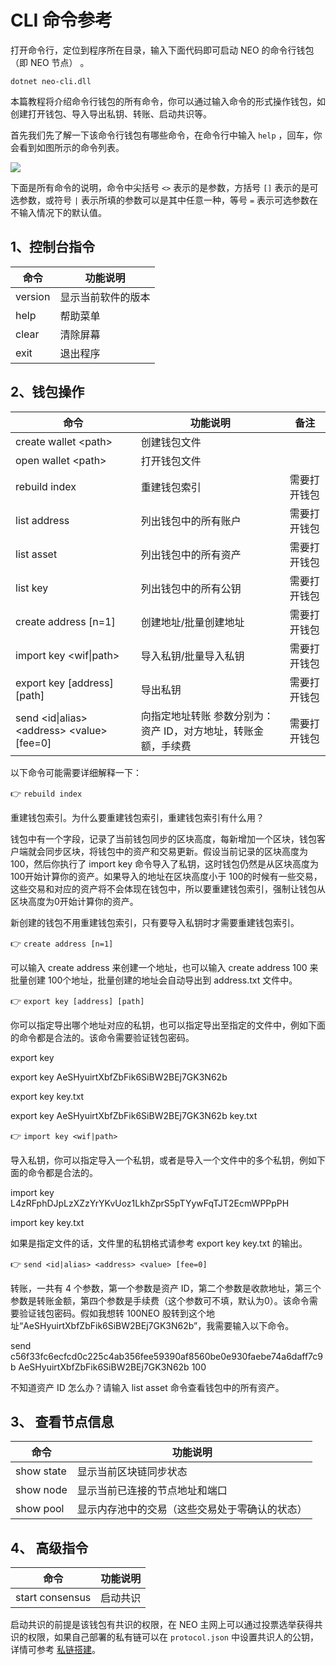 # CLI 命令参考

打开命令行，定位到程序所在目录，输入下面代码即可启动 NEO 的命令行钱包（即 NEO 节点） 。

`dotnet neo-cli.dll`

本篇教程将介绍命令行钱包的所有命令，你可以通过输入命令的形式操作钱包，如创建打开钱包、导入导出私钥、转账、启动共识等。

首先我们先了解一下该命令行钱包有哪些命令，在命令行中输入 `help` ，回车，你会看到如图所示的命令列表。

![](~/images/2017-05-17_12-30-05.jpg)

下面是所有命令的说明，命令中尖括号 `<>` 表示的是参数，方括号 `[]` 表示的是可选参数，或符号 `|` 表示所填的参数可以是其中任意一种，等号 `=` 表示可选参数在不输入情况下的默认值。

## 1、控制台指令

| 命令      | 功能说明      |
| ------- | --------- |
| version | 显示当前软件的版本 |
| help    | 帮助菜单      |
| clear   | 清除屏幕      |
| exit    | 退出程序      |

## 2、钱包操作

| 命令                                       | 功能说明                             | 备注     |
| ---------------------------------------- | -------------------------------- | ------ |
| create wallet \<path>                    | 创建钱包文件                           |        |
| open wallet \<path>                      | 打开钱包文件                           |        |
| rebuild index                            | 重建钱包索引                           | 需要打开钱包 |
| list address                             | 列出钱包中的所有账户                       | 需要打开钱包 |
| list asset                               | 列出钱包中的所有资产                       | 需要打开钱包 |
| list key                                 | 列出钱包中的所有公钥                       | 需要打开钱包 |
| create address [n=1]                     | 创建地址/批量创建地址                      | 需要打开钱包 |
| import key \<wif\|path>                  | 导入私钥/批量导入私钥                      | 需要打开钱包 |
| export key \[address] [path]             | 导出私钥                             | 需要打开钱包 |
| send \<id\|alias> \<address> \<value> [fee=0] | 向指定地址转账 参数分别为：资产 ID，对方地址，转账金额，手续费 | 需要打开钱包 |

以下命令可能需要详细解释一下：

👉 `rebuild index` 

重建钱包索引。为什么要重建钱包索引，重建钱包索引有什么用？

钱包中有一个字段，记录了当前钱包同步的区块高度，每新增加一个区块，钱包客户端就会同步区块，将钱包中的资产和交易更新。假设当前记录的区块高度为 100，然后你执行了 import key 命令导入了私钥，这时钱包仍然是从区块高度为 100开始计算你的资产。如果导入的地址在区块高度小于 100的时候有一些交易，这些交易和对应的资产将不会体现在钱包中，所以要重建钱包索引，强制让钱包从区块高度为0开始计算你的资产。

新创建的钱包不用重建钱包索引，只有要导入私钥时才需要重建钱包索引。

👉 `create address [n=1]` 

可以输入 create address  来创建一个地址，也可以输入 create address 100 来批量创建 100个地址，批量创建的地址会自动导出到 address.txt 文件中。

👉 `export key [address] [path]`

你可以指定导出哪个地址对应的私钥，也可以指定导出至指定的文件中，例如下面的命令都是合法的。该命令需要验证钱包密码。

export key

export key AeSHyuirtXbfZbFik6SiBW2BEj7GK3N62b

export key key.txt

export key AeSHyuirtXbfZbFik6SiBW2BEj7GK3N62b key.txt

👉  `import key <wif|path>`

导入私钥，你可以指定导入一个私钥，或者是导入一个文件中的多个私钥，例如下面的命令都是合法的。

import key L4zRFphDJpLzXZzYrYKvUoz1LkhZprS5pTYywFqTJT2EcmWPPpPH

import key key.txt

如果是指定文件的话，文件里的私钥格式请参考 export key key.txt 的输出。

👉 `send <id|alias> <address> <value> [fee=0]`

转账，一共有 4 个参数，第一个参数是资产 ID，第二个参数是收款地址，第三个参数是转账金额，第四个参数是手续费（这个参数可不填，默认为0）。该命令需要验证钱包密码。假如我想转 100NEO 股转到这个地址“AeSHyuirtXbfZbFik6SiBW2BEj7GK3N62b”，我需要输入以下命令。

send c56f33fc6ecfcd0c225c4ab356fee59390af8560be0e930faebe74a6daff7c9b AeSHyuirtXbfZbFik6SiBW2BEj7GK3N62b 100

不知道资产 ID 怎么办？请输入 list asset 命令查看钱包中的所有资产。

## 3、 查看节点信息

| 命令         | 功能说明                    |
| ---------- | ----------------------- |
| show state | 显示当前区块链同步状态             |
| show node  | 显示当前已连接的节点地址和端口         |
| show pool  | 显示内存池中的交易（这些交易处于零确认的状态） |
## 4、 高级指令

| 命令              | 功能说明 |
| --------------- | ---- |
| start consensus | 启动共识 |
启动共识的前提是该钱包有共识的权限，在 NEO 主网上可以通过投票选举获得共识的权限，如果自己部署的私有链可以在 `protocol.json` 中设置共识人的公钥，详情可参考 [私链搭建](private-chain.md)。

